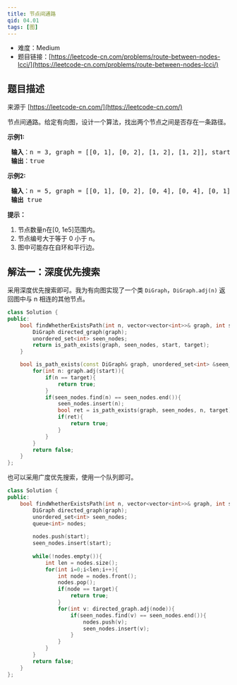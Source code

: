 ```yaml
---
title: 节点间通路
qid: 04.01
tags: [图]
---
```



- 难度：Medium
- 题目链接：[https://leetcode-cn.com/problems/route-between-nodes-lcci/](https://leetcode-cn.com/problems/route-between-nodes-lcci/)


## 题目描述

来源于 [https://leetcode-cn.com/](https://leetcode-cn.com/)

<p>节点间通路。给定有向图，设计一个算法，找出两个节点之间是否存在一条路径。</p>

<p><strong>示例1:</strong></p>

<pre><strong> 输入</strong>：n = 3, graph = [[0, 1], [0, 2], [1, 2], [1, 2]], start = 0, target = 2
<strong> 输出</strong>：true
</pre>

<p><strong>示例2:</strong></p>

<pre><strong> 输入</strong>：n = 5, graph = [[0, 1], [0, 2], [0, 4], [0, 4], [0, 1], [1, 3], [1, 4], [1, 3], [2, 3], [3, 4]], start = 0, target = 4
<strong> 输出</strong> true
</pre>

<p><strong>提示：</strong></p>

<ol>
	<li>节点数量n在[0, 1e5]范围内。</li>
	<li>节点编号大于等于 0 小于 n。</li>
	<li>图中可能存在自环和平行边。</li>
</ol>


## 解法一：深度优先搜索

采用深度优先搜索即可。我为有向图实现了一个类 `DiGraph`，`DiGraph.adj(n)` 返回图中与 n 相连的其他节点。

```c++
class Solution {
public:
    bool findWhetherExistsPath(int n, vector<vector<int>>& graph, int start, int target) {
        DiGraph directed_graph(graph);
        unordered_set<int> seen_nodes;
        return is_path_exists(graph, seen_nodes, start, target);
    }

    bool is_path_exists(const DiGraph& graph, unordered_set<int> &seen_nodes, int start, int target){
        for(int n: graph.adj(start)){
            if(n == target){
                return true;
            }
            if(seen_nodes.find(n) == seen_nodes.end()){
                seen_nodes.insert(n);
                bool ret = is_path_exists(graph, seen_nodes, n, target);
                if(ret){
                    return true;
                }
            }
        }
        return false;
    }
};
```

也可以采用广度优先搜索，使用一个队列即可。

```c++
class Solution {
public:
    bool findWhetherExistsPath(int n, vector<vector<int>>& graph, int start, int target) {
        DiGraph directed_graph(graph);
        unordered_set<int> seen_nodes;
        queue<int> nodes;
        
        nodes.push(start);
        seen_nodes.insert(start);
        
        while(!nodes.empty()){
            int len = nodes.size();
            for(int i=0;i<len;i++){
                int node = nodes.front();
                nodes.pop();
                if(node == target){
                    return true;
                }
                for(int v: directed_graph.adj(node)){
                    if(seen_nodes.find(v) == seen_nodes.end()){
                        nodes.push(v);
                        seen_nodes.insert(v);
                    }
                }
            }
        }
        return false;
    }
};
```